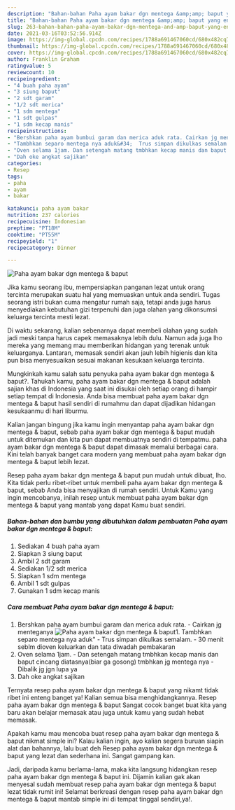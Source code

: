 ```yaml
---
description: "Bahan-bahan Paha ayam bakar dgn mentega &amp;amp; baput yang enak Untuk Jualan"
title: "Bahan-bahan Paha ayam bakar dgn mentega &amp;amp; baput yang enak Untuk Jualan"
slug: 263-bahan-bahan-paha-ayam-bakar-dgn-mentega-and-amp-baput-yang-enak-untuk-jualan
date: 2021-03-16T03:52:56.914Z
image: https://img-global.cpcdn.com/recipes/1788a691467060cd/680x482cq70/paha-ayam-bakar-dgn-mentega-baput-foto-resep-utama.jpg
thumbnail: https://img-global.cpcdn.com/recipes/1788a691467060cd/680x482cq70/paha-ayam-bakar-dgn-mentega-baput-foto-resep-utama.jpg
cover: https://img-global.cpcdn.com/recipes/1788a691467060cd/680x482cq70/paha-ayam-bakar-dgn-mentega-baput-foto-resep-utama.jpg
author: Franklin Graham
ratingvalue: 5
reviewcount: 10
recipeingredient:
- "4 buah paha ayam"
- "3 siung baput"
- "2 sdt garam"
- "1/2 sdt merica"
- "1 sdm mentega"
- "1 sdt gulpas"
- "1 sdm kecap manis"
recipeinstructions:
- "Bershkan paha ayam bumbui garam dan merica aduk rata. Cairkan jg menteganya"
- "Tambhkan separo mentega nya aduk&#34;  Trus simpan dikulkas semalam. 30 menit seblm dioven keluarkan dan tata diwadah pembakaran"
- "Oven selama 1jam. Dan setengah matang tmbhkan kecap manis dan baput cincang diatasnya(biar ga gosong) tmbhkan jg mentega nya Dibalik jg jgn lupa ya"
- "Dah oke angkat sajikan"
categories:
- Resep
tags:
- paha
- ayam
- bakar

katakunci: paha ayam bakar 
nutrition: 237 calories
recipecuisine: Indonesian
preptime: "PT18M"
cooktime: "PT55M"
recipeyield: "1"
recipecategory: Dinner

---
```



![Paha ayam bakar dgn mentega &amp; baput](https://img-global.cpcdn.com/recipes/1788a691467060cd/680x482cq70/paha-ayam-bakar-dgn-mentega-baput-foto-resep-utama.jpg)

Jika kamu seorang ibu, mempersiapkan panganan lezat untuk orang tercinta merupakan suatu hal yang memuaskan untuk anda sendiri. Tugas seorang istri bukan cuma mengatur rumah saja, tetapi anda juga harus menyediakan kebutuhan gizi terpenuhi dan juga olahan yang dikonsumsi keluarga tercinta mesti lezat.

Di waktu  sekarang, kalian sebenarnya dapat membeli olahan yang sudah jadi meski tanpa harus capek memasaknya lebih dulu. Namun ada juga lho mereka yang memang mau memberikan hidangan yang terenak untuk keluarganya. Lantaran, memasak sendiri akan jauh lebih higienis dan kita pun bisa menyesuaikan sesuai makanan kesukaan keluarga tercinta. 



Mungkinkah kamu salah satu penyuka paha ayam bakar dgn mentega &amp; baput?. Tahukah kamu, paha ayam bakar dgn mentega &amp; baput adalah sajian khas di Indonesia yang saat ini disukai oleh setiap orang di hampir setiap tempat di Indonesia. Anda bisa membuat paha ayam bakar dgn mentega &amp; baput hasil sendiri di rumahmu dan dapat dijadikan hidangan kesukaanmu di hari liburmu.

Kalian jangan bingung jika kamu ingin menyantap paha ayam bakar dgn mentega &amp; baput, sebab paha ayam bakar dgn mentega &amp; baput mudah untuk ditemukan dan kita pun dapat membuatnya sendiri di tempatmu. paha ayam bakar dgn mentega &amp; baput dapat dimasak memalui berbagai cara. Kini telah banyak banget cara modern yang membuat paha ayam bakar dgn mentega &amp; baput lebih lezat.

Resep paha ayam bakar dgn mentega &amp; baput pun mudah untuk dibuat, lho. Kita tidak perlu ribet-ribet untuk membeli paha ayam bakar dgn mentega &amp; baput, sebab Anda bisa menyajikan di rumah sendiri. Untuk Kamu yang ingin mencobanya, inilah resep untuk membuat paha ayam bakar dgn mentega &amp; baput yang mantab yang dapat Kamu buat sendiri.

<!--inarticleads1-->

##### Bahan-bahan dan bumbu yang dibutuhkan dalam pembuatan Paha ayam bakar dgn mentega &amp; baput:

1. Sediakan 4 buah paha ayam
1. Siapkan 3 siung baput
1. Ambil 2 sdt garam
1. Sediakan 1/2 sdt merica
1. Siapkan 1 sdm mentega
1. Ambil 1 sdt gulpas
1. Gunakan 1 sdm kecap manis




<!--inarticleads2-->

##### Cara membuat Paha ayam bakar dgn mentega &amp; baput:

1. Bershkan paha ayam bumbui garam dan merica aduk rata. - Cairkan jg menteganya
<img src="https://img-global.cpcdn.com/steps/5aee1bd37eb02925/160x128cq70/paha-ayam-bakar-dgn-mentega-baput-langkah-memasak-1-foto.jpg" alt="Paha ayam bakar dgn mentega &amp; baput">1. Tambhkan separo mentega nya aduk&#34;  - Trus simpan dikulkas semalam. - 30 menit seblm dioven keluarkan dan tata diwadah pembakaran
1. Oven selama 1jam. - Dan setengah matang tmbhkan kecap manis dan baput cincang diatasnya(biar ga gosong) tmbhkan jg mentega nya - Dibalik jg jgn lupa ya
1. Dah oke angkat sajikan




Ternyata resep paha ayam bakar dgn mentega &amp; baput yang nikamt tidak ribet ini enteng banget ya! Kalian semua bisa menghidangkannya. Resep paha ayam bakar dgn mentega &amp; baput Sangat cocok banget buat kita yang baru akan belajar memasak atau juga untuk kamu yang sudah hebat memasak.

Apakah kamu mau mencoba buat resep paha ayam bakar dgn mentega &amp; baput nikmat simple ini? Kalau kalian ingin, ayo kalian segera buruan siapin alat dan bahannya, lalu buat deh Resep paha ayam bakar dgn mentega &amp; baput yang lezat dan sederhana ini. Sangat gampang kan. 

Jadi, daripada kamu berlama-lama, maka kita langsung hidangkan resep paha ayam bakar dgn mentega &amp; baput ini. Dijamin kalian gak akan menyesal sudah membuat resep paha ayam bakar dgn mentega &amp; baput lezat tidak rumit ini! Selamat berkreasi dengan resep paha ayam bakar dgn mentega &amp; baput mantab simple ini di tempat tinggal sendiri,ya!.

